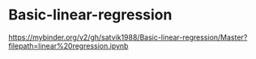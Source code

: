 # Basic-linear-regression
https://mybinder.org/v2/gh/satvik1988/Basic-linear-regression/Master?filepath=linear%20regression.ipynb

